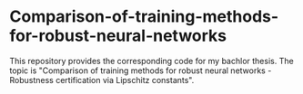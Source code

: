 # Comparison-of-training-methods-for-robust-neural-networks
This repository provides the corresponding code for my bachlor thesis. The topic is "Comparison of training methods for robust neural networks - Robustness certification via Lipschitz constants".
